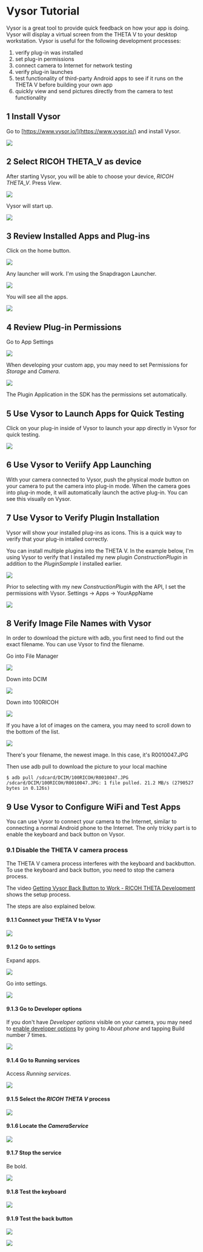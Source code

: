 
# Vysor Tutorial

Vysor is a great tool to provide quick feedback on how your app is doing. Vysor 
will display a virtual screen from the THETA V to your desktop workstation. Vysor
is useful for the following development processes:

1. verify plug-in was installed
2. set plug-in permissions
3. connect camera to Internet for network testing
4. verify plug-in launches
5. test functionality of third-party Android apps to see if it runs on the THETA V before building your own app
6. quickly view and send pictures directly from the camera to test functionality

## 1 Install Vysor
Go to  [https://www.vysor.io/](https://www.vysor.io/) 
and install Vysor.

![](img/vysor/visor-home.png)



## 2 Select RICOH THETA_V as device
After starting Vysor, you will be able to choose your device, *RICOH THETA_V*.  Press *View*.

![](img/vysor/vysor-device.png)

Vysor will start up.

![](img/vysor/vysor-start.png)

## 3 Review Installed Apps and Plug-ins

Click on the home button.

![](img/vysor/home-button.png)

Any launcher will work. I'm using the Snapdragon Launcher.

![](img/vysor/snapdragon.png)

You will see all the apps.

![](img/vysor/plugin-sample.png)

## 4 Review Plug-in Permissions

Go to App Settings

![](img/vysor/plugin-settings.png)

When developing your custom app, you may need to set Permissions for *Storage* and *Camera*.

![](img/vysor/storage-camera.png)

The Plugin Application in the SDK has the permissions set automatically.

## 5 Use Vysor to Launch Apps for Quick Testing

Click on your plug-in inside of Vysor to launch your app directly in Vysor
for quick testing.

![](img/vysor/launch-app.png)

## 6 Use Vysor to Veriify App Launching

With your camera connected to Vysor, push the physical *mode* button on your camera to put the camera into
plug-in mode. When the camera goes into plug-in mode, it will automatically
launch the active plug-in. You can see this visually on Vysor.


## 7 Use Vysor to Verify Plugin Installation

Vysor will show your installed plug-ins as icons. This is a quick
way to verify that your plug-in intalled correctly.

You can install multiple plugins into the THETA V. In the example below,
I'm using Vysor to verify that I installed my new plugin 
*ConstructionPlugin* in addition to the *PluginSample* I installed
earlier.

![](img/use/vysor-selection.png)

Prior to selecting with my new *ConstructionPlugin* with the API, I set
the permissions with Vysor. Settings -> Apps -> YourAppName

![](img/use/vysor-settings.png)


## 8 Verify Image File Names with Vysor

In order to download the picture with adb, you first need to find out the exact filename. You can use Vysor to find the filename.

Go into File Manager

![](img/vysor/filemanager.png)

Down into DCIM

![](img/vysor/DCIM.png)

Down into 100RICOH

![](img/vysor/100RICOH.png)

If you have a lot of images on the camera, you may need to scroll down to the bottom of the list.

![](img/vysor/filename.png)

There's your filename, the newest image. In this case, it's R0010047.JPG
   
Then use adb pull to download the picture to your local machine   
   
    $ adb pull /sdcard/DCIM/100RICOH/R0010047.JPG
    /sdcard/DCIM/100RICOH/R0010047.JPG: 1 file pulled. 21.2 MB/s (2790527 bytes in 0.126s)


## 9 Use Vysor to Configure WiFi and Test Apps

You can use Vysor to connect your camera to the Internet, similar to connecting a normal
Android phone to the Internet. The only tricky part is to enable the keyboard and back button on Vysor.

### 9.1 Disable the THETA V camera process 

The THETA V camera process interferes with the keyboard and backbutton.
To use the keyboard and back button, you need to stop the camera process.

The video [Getting Vysor Back Button to Work - RICOH THETA Development](https://youtu.be/dMBLHgyGZe4) 
shows the setup process.

The steps are also explained below.

#### 9.1.1 Connect your THETA V to Vysor

![](img/workflow/keyboard/vysor-view.png)

#### 9.1.2 Go to settings

Expand apps.

![](img/workflow/keyboard/apps.png)

Go into settings.

![](img/workflow/keyboard/settings.png)

#### 9.1.3 Go to Developer options

If you don't have *Developer options* visible on your camera, you may need to [enable developer options](https://developer.android.com/studio/debug/dev-options) by going to *About phone* and 
tapping Build number 7 times.

![](img/workflow/keyboard/developer-options.png)

#### 9.1.4 Go to Running services

Access *Running services*.

![](img/workflow/keyboard/running-services.png)

#### 9.1.5 Select the *RICOH THETA V* process

![](img/workflow/keyboard/ricoh-theta-process.png)

#### 9.1.6 Locate the *CameraService*

![](img/workflow/keyboard/camera-service.png)

#### 9.1.7 Stop the service
Be bold.

![](img/workflow/keyboard/camera-stop.png)

#### 9.1.8 Test the keyboard

![](img/workflow/keyboard/notepad.png)

#### 9.1.9 Test the back button

![](img/workflow/keyboard/back-button.png)

![](img/workflow/keyboard/image-directory.png)

